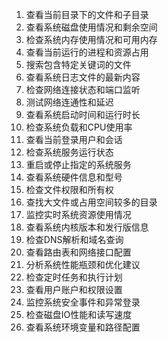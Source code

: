 1. 查看当前目录下的文件和子目录
2. 查看系统磁盘使用情况和剩余空间
3. 检查系统内存使用情况和可用内存
4. 查看当前运行的进程和资源占用
5. 搜索包含特定关键词的文件
6. 查看系统日志文件的最新内容
7. 检查网络连接状态和端口监听
8. 测试网络连通性和延迟
9. 查看系统启动时间和运行时长
10. 检查系统负载和CPU使用率
11. 查看当前登录用户和会话
12. 检查系统服务运行状态
13. 重启或停止指定的系统服务
14. 查看系统硬件信息和型号
19. 检查文件权限和所有权
20. 查找大文件或占用空间较多的目录
21. 监控实时系统资源使用情况
22. 查看系统内核版本和发行版信息
23. 检查DNS解析和域名查询
24. 查看路由表和网络接口配置
25. 分析系统性能瓶颈和优化建议
26. 检查定时任务和执行计划
27. 查看用户账户和权限设置
28. 监控系统安全事件和异常登录
29. 检查磁盘IO性能和读写速度
30. 查看系统环境变量和路径配置
